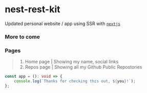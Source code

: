 # nest-rest-kit
Updated personal website / app using SSR with [`nextjs`](https://github.com/vercel/next.js/)

### More to come

### Pages
> 1. Home page | Showing my name, social links
> 2. Repos page | Showing all my Github Public Repostories

```ts
const app = (): void => {
    console.log(`Thanks for checking this out, ${you}!`);
};
```

